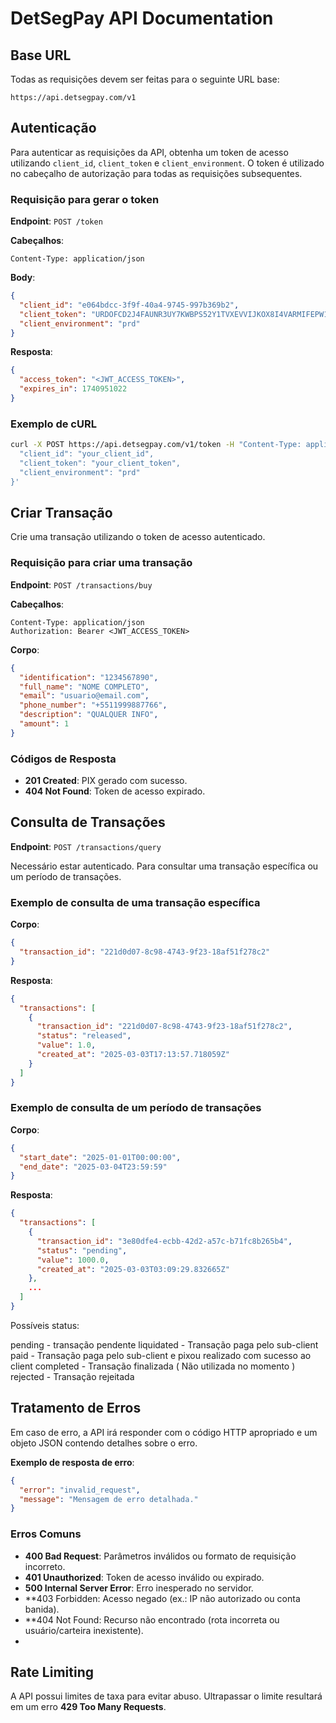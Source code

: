 
# DetSegPay API Documentation

## Base URL
Todas as requisições devem ser feitas para o seguinte URL base:
```
https://api.detsegpay.com/v1
```

## Autenticação
Para autenticar as requisições da API, obtenha um token de acesso utilizando `client_id`, `client_token` e `client_environment`. O token é utilizado no cabeçalho de autorização para todas as requisições subsequentes.

### Requisição para gerar o token

**Endpoint**: `POST /token`

**Cabeçalhos**:
```
Content-Type: application/json
```

**Body**:
```json
{
  "client_id": "e064bdcc-3f9f-40a4-9745-997b369b2",
  "client_token": "URDOFCD2J4FAUNR3UY7KWBPS52Y1TVXEVVIJKOX8I4VARMIFEPW1WNDB9LT4ZZZZI38D",
  "client_environment": "prd"
}
```

**Resposta**:
```json
{
  "access_token": "<JWT_ACCESS_TOKEN>",
  "expires_in": 1740951022
}
```

### Exemplo de cURL

```bash
curl -X POST https://api.detsegpay.com/v1/token -H "Content-Type: application/json" -d '{
  "client_id": "your_client_id",
  "client_token": "your_client_token",
  "client_environment": "prd"
}'
```

## Criar Transação
Crie uma transação utilizando o token de acesso autenticado.

### Requisição para criar uma transação

**Endpoint**: `POST /transactions/buy`

**Cabeçalhos**:
```
Content-Type: application/json
Authorization: Bearer <JWT_ACCESS_TOKEN>
```

**Corpo**:
```json
{
  "identification": "1234567890",
  "full_name": "NOME COMPLETO",
  "email": "usuario@email.com",
  "phone_number": "+5511999887766",
  "description": "QUALQUER INFO",
  "amount": 1
}
```

### Códigos de Resposta

- **201 Created**: PIX gerado com sucesso.
- **404 Not Found**: Token de acesso expirado.

## Consulta de Transações

**Endpoint**: `POST /transactions/query`

Necessário estar autenticado. Para consultar uma transação específica ou um período de transações.

### Exemplo de consulta de uma transação específica

**Corpo**:
```json
{
  "transaction_id": "221d0d07-8c98-4743-9f23-18af51f278c2"
}
```

**Resposta**:
```json
{
  "transactions": [
    {
      "transaction_id": "221d0d07-8c98-4743-9f23-18af51f278c2",
      "status": "released",
      "value": 1.0,
      "created_at": "2025-03-03T17:13:57.718059Z"
    }
  ]
}
```

### Exemplo de consulta de um período de transações

**Corpo**:
```json
{
  "start_date": "2025-01-01T00:00:00",
  "end_date": "2025-03-04T23:59:59"
}
```

**Resposta**:
```json
{
  "transactions": [
    {
      "transaction_id": "3e80dfe4-ecbb-42d2-a57c-b71fc8b265b4",
      "status": "pending",
      "value": 1000.0,
      "created_at": "2025-03-03T03:09:29.832665Z"
    },
    ...
  ]
}
```
Possíveis status:

pending - transação pendente
liquidated - Transação paga pelo sub-client
paid - Transação paga pelo sub-client e pixou realizado com sucesso ao client
completed - Transação finalizada ( Não utilizada no momento )
rejected - Transação rejeitada

## Tratamento de Erros

Em caso de erro, a API irá responder com o código HTTP apropriado e um objeto JSON contendo detalhes sobre o erro.

**Exemplo de resposta de erro**:
```json
{
  "error": "invalid_request",
  "message": "Mensagem de erro detalhada."
}
```

### Erros Comuns

- **400 Bad Request**: Parâmetros inválidos ou formato de requisição incorreto.
- **401 Unauthorized**: Token de acesso inválido ou expirado.
- **500 Internal Server Error**: Erro inesperado no servidor.
- **403 Forbidden: Acesso negado (ex.: IP não autorizado ou conta banida).
- **404 Not Found: Recurso não encontrado (rota incorreta ou usuário/carteira inexistente).
- 

## Rate Limiting

A API possui limites de taxa para evitar abuso. Ultrapassar o limite resultará em um erro **429 Too Many Requests**.
